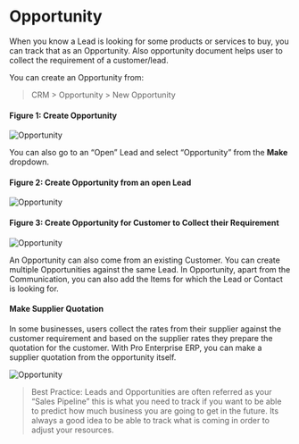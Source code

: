<!-- add-breadcrumbs -->
# Opportunity

When you know a Lead is looking for some products or services to buy, you can
track that as an Opportunity. Also opportunity document helps user to collect the requirement of a customer/lead.

You can create an Opportunity from:

> CRM > Opportunity > New Opportunity

#### Figure 1: Create Opportunity

<img class="screenshot" alt="Opportunity" src="/docs/assets/img/crm/new-opportunity.gif">

You can also go to an “Open” Lead and select “Opportunity” from the **Make** dropdown.

#### Figure 2: Create Opportunity from an open Lead

<img class="screenshot" alt="Opportunity" src="/docs/assets/img/crm/lead-to-opportunity.png">

#### Figure 3: Create Opportunity for Customer to Collect their Requirement

<img class="screenshot" alt="Opportunity" src="/docs/assets/img/crm/requirement-gathering.png">

An Opportunity can also come from an existing Customer. You can create
multiple Opportunities against the same Lead. In Opportunity, apart from the
Communication, you can also add the Items for which the Lead or Contact is
looking for.

#### Make Supplier Quotation
In some businesses, users collect the rates from their supplier against the customer requirement and based on the supplier rates they prepare the quotation for the customer. With Pro Enterprise ERP, you can make a supplier quotation from the opportunity itself.

<img class="screenshot" alt="Opportunity" src="/docs/assets/img/crm/make-sq-from-opportunity.png">

> Best Practice: Leads and Opportunities are often referred as your “Sales
Pipeline” this is what you need to track if you want to be able to predict how
much business you are going to get in the future. Its always a good idea to be
able to track what is coming in order to adjust your resources.
